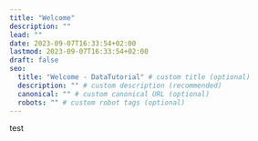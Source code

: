 ```yaml
---
title: "Welcome"
description: ""
lead: ""
date: 2023-09-07T16:33:54+02:00
lastmod: 2023-09-07T16:33:54+02:00
draft: false
seo:
  title: "Welcome - DataTutorial" # custom title (optional)
  description: "" # custom description (recommended)
  canonical: "" # custom canonical URL (optional)
  robots: "" # custom robot tags (optional)
---
```

test